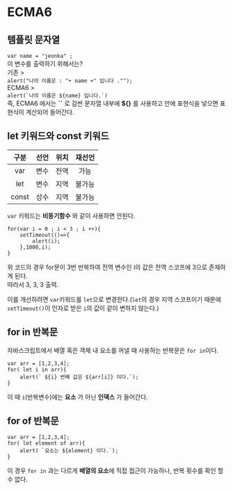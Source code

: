 
# ECMA6 
## 템플릿 문자열 
`var name = "jeonka" ;`  
이 변수를 출력하기 위해서는?  
기존 >   
```alert("나의 이름은 : "+ name +" 입니다 ."");```  
ECMA6 >  
```alert(`나의 이름은 ${name} 입니다.`)```  
즉, ECMA6 에서는 **``** 로 감싼 문자열 내부에 **${}** 를 사용하고 안에 표현식을 넣으면 표현식이 계산되어 들어간다.

##  let 키워드와 const 키워드   

구분|선언|위치|재선언
:--:|:--:|:--:|:--:
var|변수|전역|가능
let|변수|지역|불가능
const|상수|지역|불가능

```var``` 키워드는 **비동기함수** 와 같이 사용하면 안된다. 
```
for(var i = 0 ; i < 3 ; i ++){
	setTimeout(()=>{
		alert(i);
	},1000,i);
}
```
위 코드의 경우 for문이 3번 반복하여 전역 변수인 i의 값은 전역 스코프에 3으로 존재하게 된다.  
따라서 3, 3, 3 출력.  

이를 개선하려면 ```var```키워드를 ```let```으로 변경한다.(```let```의 경우 지역 스코프이기 때문에 ```setTimeout()```이 인자로 받은 ```i```의 값이 같이 변하지 않는다.)


## for in 반복문
자바스크립트에서 배열 혹은 객체 내 요소를 꺼낼 때 사용하는 반복문은 ```for in```이다.

```
var arr = [1,2,3,4];
for( let i in arr){
	alert(` ${i} 번째 값은 ${arr[i]} 이다.`);
}
```
이 때 `i`(반복변수)에는 **요소** 가 아닌 **인덱스** 가 들어간다.

## for of 반복문
```
var arr = [1,2,3,4];
for( let element of arr){
	alert( `요소는 ${element} 이다.`);
}
```
이 경우 `for in` 과는 다르게 **배열의 요소**에 직접 접근이 가능하나, 반복 횟수를 확인 할 수 없다.
